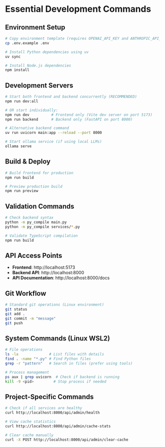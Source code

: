 # Essential Development Commands

## Environment Setup
```bash
# Copy environment template (requires OPENAI_API_KEY and ANTHROPIC_API_KEY)
cp .env.example .env

# Install Python dependencies using uv
uv sync

# Install Node.js dependencies  
npm install
```

## Development Servers
```bash
# Start both frontend and backend concurrently (RECOMMENDED)
npm run dev:all

# OR start individually:
npm run dev          # Frontend only (Vite dev server on port 5173)
npm run backend      # Backend only (FastAPI on port 8000)

# Alternative backend command
uv run uvicorn main:app --reload --port 8000

# Start ollama service (if using local LLMs)
ollama serve
```

## Build & Deploy
```bash
# Build frontend for production
npm run build

# Preview production build
npm run preview
```

## Validation Commands
```bash
# Check backend syntax
python -m py_compile main.py
python -m py_compile services/*.py

# Validate TypeScript compilation
npm run build
```

## API Access Points
- **Frontend**: http://localhost:5173
- **Backend API**: http://localhost:8000  
- **API Documentation**: http://localhost:8000/docs

## Git Workflow
```bash
# Standard git operations (Linux environment)
git status
git add .
git commit -m "message"
git push
```

## System Commands (Linux WSL2)
```bash
# File operations
ls -la              # List files with details
find . -name "*.py" # Find Python files
grep -r "pattern"   # Search in files (prefer using tools)

# Process management
ps aux | grep uvicorn  # Check if backend is running
kill -9 <pid>         # Stop process if needed
```

## Project-Specific Commands
```bash
# Check if all services are healthy
curl http://localhost:8000/api/admin/health

# View cache statistics  
curl http://localhost:8000/api/admin/cache-stats

# Clear cache manually
curl -X POST http://localhost:8000/api/admin/clear-cache
```